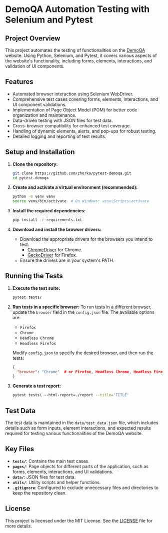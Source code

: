 # DemoQA Automation Testing with Selenium and Pytest

## Project Overview

This project automates the testing of functionalities on the [DemoQA](https://demoqa.com/) website. Using Python, Selenium, and Pytest, it covers various aspects of the website's functionality, including forms, elements, interactions, and validation of UI components.

## Features

- Automated browser interaction using Selenium WebDriver.
- Comprehensive test cases covering forms, elements, interactions, and UI component validations.
- Implementation of Page Object Model (POM) for better code organization and maintenance.
- Data-driven testing with JSON files for test data.
- Cross-browser compatibility for enhanced test coverage.
- Handling of dynamic elements, alerts, and pop-ups for robust testing.
- Detailed logging and reporting of test results.

## Setup and Installation

1. **Clone the repository:**
    ```bash
    git clone https://github.com/zhorko/pytest-demoqa.git
    cd pytest-demoqa
    ```

2. **Create and activate a virtual environment (recommended):**
    ```bash
    python -m venv venv
    source venv/bin/activate  # On Windows: venv\Scripts\activate
    ```

3. **Install the required dependencies:**
    ```bash
    pip install -r requirements.txt
    ```

4. **Download and install the browser drivers:**
    - Download the appropriate drivers for the browsers you intend to test:
        - [ChromeDriver](https://sites.google.com/a/chromium.org/chromedriver/downloads) for Chrome.
        - [GeckoDriver](https://github.com/mozilla/geckodriver/releases) for Firefox.
    - Ensure the drivers are in your system's PATH.

## Running the Tests

1. **Execute the test suite:**
    ```bash
    pytest tests/
    ```

2. **Run tests in a specific browser:**
    To run tests in a different browser, update the `browser` field in the `config.json` file. The available options are:

    - `Firefox`
    - `Chrome`
    - `Headless Chrome`
    - `Headless Firefox`

    Modify `config.json` to specify the desired browser, and then run the tests:
    ```json
    {
      "browser": "Chrome"  # or Firefox, Headless Chrome, Headless Firefox
    }
    ```

3. **Generate a test report:**
    ```bash
    pytest tests\ --html-report=./report --title='TITLE'
    ```

## Test Data

The test data is maintained in the `data/test_data.json` file, which includes details such as form inputs, element interactions, and expected results required for testing various functionalities of the DemoQA website.

## Key Files

- **`tests/`**: Contains the main test cases.
- **`pages/`**: Page objects for different parts of the application, such as forms, elements, interactions, and UI validations.
- **`data/`**: JSON files for test data.
- **`utils/`**: Utility scripts and helper functions.
- **`.gitignore`**: Configured to exclude unnecessary files and directories to keep the repository clean.


## License

This project is licensed under the MIT License. See the [LICENSE](LICENSE) file for more details.

